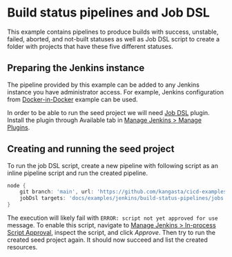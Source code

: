 # Build status pipelines and Job DSL

This example contains pipelines to produce builds with success, unstable, failed, aborted, and not-built statuses as well as Job DSL script to create a folder with projects that have these five different statuses.

## Preparing the Jenkins instance

The pipeline provided by this example can be added to any Jenkins instance you have administrator access. For example, Jenkins configuration from [Docker-in-Docker](../dind-jenkins/) example can be used.

In order to be able to run the seed project we will need [Job DSL](https://plugins.jenkins.io/job-dsl/) plugin. Install the plugin through Available tab in [Manage Jenkins > Manage Plugins](http://localhost:8080/pluginManager/available).

## Creating and running the seed project

To run the job DSL script, create a new pipeline with following script as an inline pipeline script and run the created pipeline.

```groovy
node {
    git branch: 'main', url: 'https://github.com/kangasta/cicd-examples.git'
    jobDsl targets: 'docs/examples/jenkins/build-status-pipelines/jobs.groovy'
}
```

The execution will likely fail with `ERROR: script not yet approved for use` message. To enable this script, navigate to [Manage Jenkins > In-process Script Approval](http://localhost:8080/scriptApproval/), inspect the script, and click _Approve_. Then try to run the created seed project again. It should now succeed and list the created resources.
